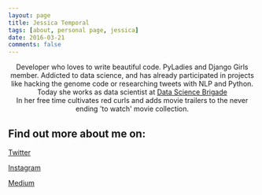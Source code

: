 ```yaml
---
layout: page
title: Jessica Temporal
tags: [about, personal page, jessica]
date: 2016-03-21
comments: false
---
```


<center>
   Developer who loves to write beautiful code. PyLadies and Django Girls member.
   Addicted to data science, and has already participated in projects like hacking
   the genome code or researching tweets with NLP and Python. Today she works as
   data scientist at <a href="https://datasciencebr.com">Data Science Brigade</a>
  <br>
   In her free time cultivates red curls and adds movie trailers to the never ending 'to watch' movie collection.
</center>

## Find out more about me on:
[Twitter](https://twitter.com/jesstemporal)

[Instagram](https://www.instagram.com/jesstemporal/)

[Medium](https://medium.com/@jessicatemporal/)

